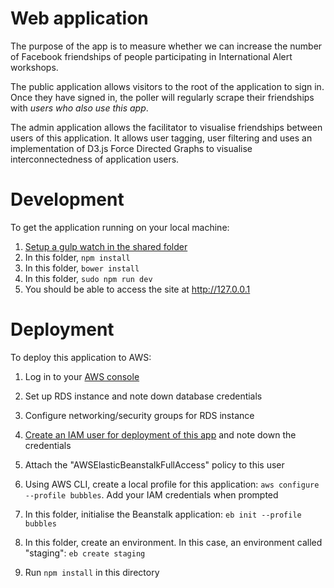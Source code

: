 Web application
====
The purpose of the app is to measure whether we can increase the number of Facebook friendships of people participating in International Alert workshops.

The public application allows visitors to the root of the application to sign in. Once they have signed in, the poller will regularly scrape their friendships with *users who also use this app*. 

The admin application allows the facilitator to visualise friendships between users of this application. It allows user tagging, user filtering and uses an implementation of D3.js Force Directed Graphs to visualise interconnectedness of application users.


Development
===
To get the application running on your local machine:

1. [Setup a gulp watch in the shared folder](../shared/README.md)
2. In this folder, ```npm install```
3. In this folder, ```bower install```
4. In this folder, ```sudo npm run dev```
5. You should be able to access the site at http://127.0.0.1

Deployment
===
To deploy this application to AWS:

1. Log in to your [AWS console](https://console.aws.amazon.com/console/home)
2. Set up RDS instance and note down database credentials
3. Configure networking/security groups for RDS instance
4. [Create an IAM user for deployment of this app](console.aws.amazon.com/iam/home?region=eu-west-1#users) and note down the credentials
4. Attach the "AWSElasticBeanstalkFullAccess" policy to this user
5. Using AWS CLI, create a local profile for this application: ```aws configure --profile bubbles```. Add your IAM credentials when prompted
6. In this folder, initialise the Beanstalk application: ```eb init --profile bubbles```
7. In this folder, create an environment. In this case, an environment called "staging": ```eb create staging```




4. Run ```npm install``` in this directory



